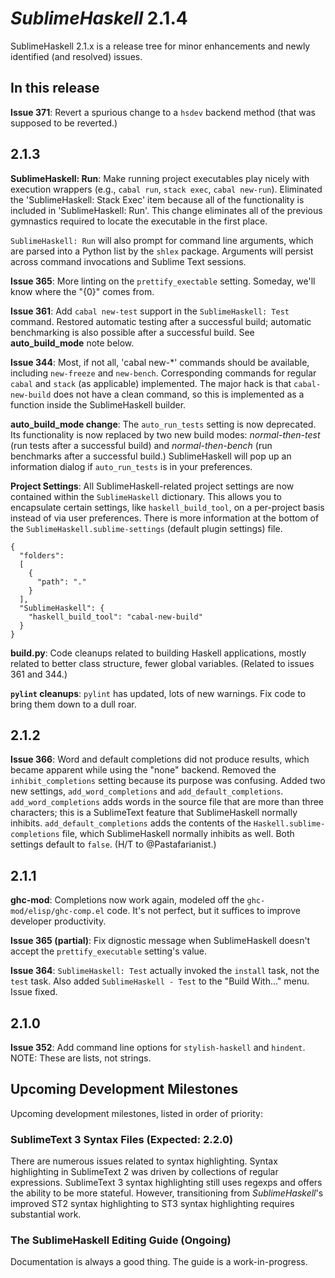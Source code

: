 *SublimeHaskell* 2.1.4
======================

SublimeHaskell 2.1.x is a release tree for minor enhancements and newly identified (and resolved) issues.

## In this release

**Issue 371**: Revert a spurious change to a `hsdev` backend method (that was supposed to be reverted.)

## 2.1.3

**SublimeHaskell: Run**: Make running project executables play nicely with execution wrappers (e.g., `cabal run`, `stack exec`, `cabal new-run`). Eliminated the 'SublimeHaskell: Stack Exec' item because all of the functionality is included in 'SublimeHaskell: Run'. This change eliminates all of the previous gymnastics required to locate the executable in the first place.

`SublimeHaskell: Run` will also prompt for command line arguments, which are parsed into a Python list by the `shlex` package. Arguments will persist across command invocations and Sublime Text sessions.

**Issue 365**: More linting on the `prettify_exectable` setting. Someday, we'll know where the "{0}" comes from.

**Issue 361**: Add `cabal new-test` support in the `SublimeHaskell: Test` command. Restored automatic testing after a successful build; automatic benchmarking is also possible after a successful build. See **auto_build_mode** note below.

**Issue 344**: Most, if not all, 'cabal new-*' commands should be available, including `new-freeze` and `new-bench`. Corresponding commands for regular `cabal` and `stack` (as applicable) implemented. The major hack is that `cabal-new-build` does not have a clean command, so this is implemented as a function inside the SublimeHaskell builder.

**auto_build_mode change**: The `auto_run_tests` setting is now deprecated. Its functionality is now replaced by two new build modes: *normal-then-test* (run tests after a successful build) and *normal-then-bench* (run benchmarks after a successful build.) SublimeHaskell will pop up an information dialog if `auto_run_tests` is in your preferences.

**Project Settings**: All SublimeHaskell-related project settings are now contained within the `SublimeHaskell` dictionary. This allows you to encapsulate certain settings, like `haskell_build_tool`, on a per-project basis instead of via user preferences. There is more information at the bottom of the `SublimeHaskell.sublime-settings` (default plugin settings) file.

    {
      "folders":
      [
        {
          "path": "."
        }
      ],
      "SublimeHaskell": {
        "haskell_build_tool": "cabal-new-build"
      }
    }

**build.py**: Code cleanups related to building Haskell applications, mostly related to better class structure, fewer global variables. (Related to issues 361 and 344.)

**`pylint` cleanups**: `pylint` has updated, lots of new warnings. Fix code to bring them down to a dull roar.

## 2.1.2

**Issue 366**: Word and default completions did not produce results, which became apparent while using the "none" backend. Removed the `inhibit_completions` setting because its purpose was confusing. Added two new settings, `add_word_completions` and `add_default_completions`. `add_word_completions` adds words in the source file that are more than three characters; this is a SublimeText feature that SublimeHaskell normally inhibits. `add_default_completions` adds the contents of the `Haskell.sublime-completions` file, which SublimeHaskell normally inhibits as well. Both settings default to `false`. (H/T to @Pastafarianist.)

## 2.1.1

**ghc-mod**: Completions now work again, modeled off the `ghc-mod/elisp/ghc-comp.el` code. It's not perfect, but it suffices to improve developer productivity.

**Issue 365 (partial)**: Fix dignostic message when SublimeHaskell doesn't accept the `prettify_executable` setting's value.

**Issue 364**: `SublimeHaskell: Test` actually invoked the `install` task, not the `test` task. Also added `SublimeHaskell - Test` to the "Build With..." menu. Issue fixed.

## 2.1.0

**Issue 352**: Add command line options for `stylish-haskell` and `hindent`. NOTE: These are lists, not strings.

## Upcoming Development Milestones

Upcoming development milestones, listed in order of priority:

### SublimeText 3 Syntax Files (Expected: 2.2.0)

There are numerous issues related to syntax highlighting. Syntax highlighting in SublimeText 2 was driven by collections of regular expressions. SublimeText 3 syntax highlighting still uses regexps and offers the ability to be more stateful. However, transitioning from _SublimeHaskell_'s improved ST2 syntax highlighting to ST3 syntax highlighting requires substantial work.

### The SublimeHaskell Editing Guide (Ongoing)

Documentation is always a good thing. The guide is a work-in-progress.
